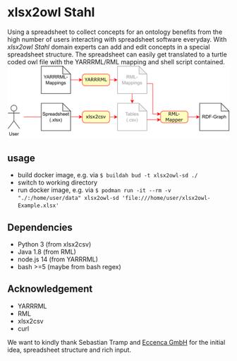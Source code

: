 # xlsx2owl Stahl

Using a spreadsheet to collect concepts for an ontology benefits from the high number of users interacting with spreadsheet software everyday.
With *xlsx2owl Stahl* domain experts can add and edit concepts in a special spreadsheet structure.
The spreadsheet can easily get translated to a turtle coded owl file with the YARRRML/RML mapping and shell script contained.
![conversion process](doc/xlsx2owl-overview.drawio.svg)


## usage
* build docker image, e.g. via `$ buildah bud -t xlsx2owl-sd ./`
* switch to working directory
* run docker image, e.g. via `$ podman run -it --rm -v "./:/home/user/data" xlsx2owl-sd 'file:///home/user/xlsx2owl-Example.xlsx'`

## Dependencies
* Python 3 (from xlsx2csv)
* Java 1.8 (from RML)
* node.js 14 (from YARRRML)
* bash >=5 (maybe from bash regex)

## Acknowledgement
* YARRRML
* RML
* xlsx2csv
* curl

We want to kindly thank Sebastian Tramp and [Eccenca GmbH](https://eccenca.com) for the initial idea, spreadsheet structure and rich input.
